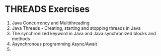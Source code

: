 # THREADS Exercises
1. Java Concurrency and Multithreading
2. Java Threads - Creating, starting and stopping threads in Java
3. The synchronized keyword in Java and Java synchronized blocks and methods
4. Asynchronous programming Async/Await
5. 
